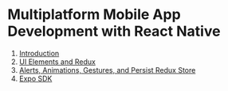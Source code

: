 # Multiplatform Mobile App Development with React Native
1. [Introduction](https://github.com/vanessaaleung/full-stack-notes/tree/master/react-native/intro)
2. [UI Elements and Redux]()
3. [Alerts, Animations, Gestures, and Persist Redux Store]()
4. [Expo SDK]()
